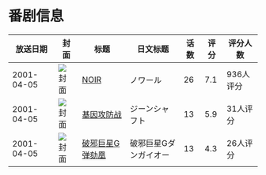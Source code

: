 # 番剧信息

|放送日期|封面|标题|日文标题|话数|评分|评分人数|
|---|---|---|---|---|---|---|
|2001-04-05|![封面](https://lain.bgm.tv/pic/cover/c/c1/5d/788_1wnN4.jpg)|[NOIR](https://bangumi.tv/subject/788)|ノワール|26|7.1|936人评分|
|2001-04-05|![封面](https://lain.bgm.tv/pic/cover/c/f7/b6/8298_3R9bu.jpg)|[基因攻防战](https://bangumi.tv/subject/8298)|ジーンシャフト|13|5.9|31人评分|
|2001-04-05|![封面](https://lain.bgm.tv/pic/cover/c/4d/16/33064_svhaA.jpg)|[破邪巨星G弹劾凰](https://bangumi.tv/subject/33064)|破邪巨星Gダンガイオー|13|4.3|26人评分|
